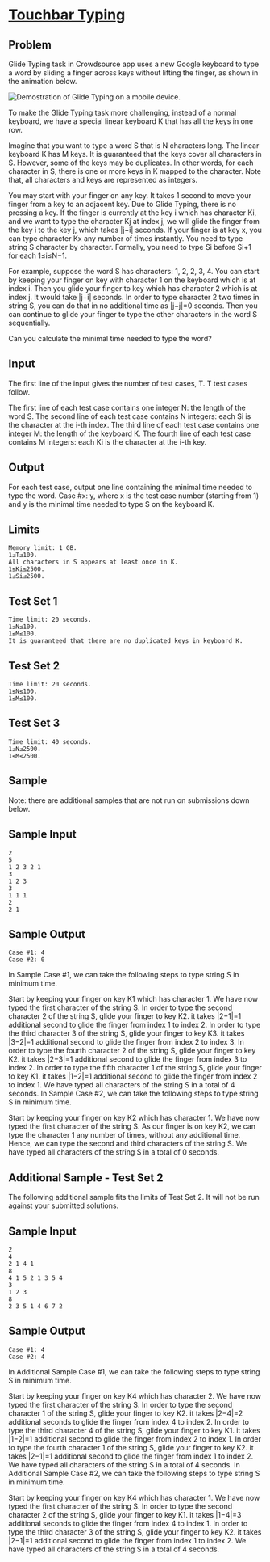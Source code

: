 # [Touchbar Typing](https://codingcompetitions.withgoogle.com/kickstart/round/00000000008caea6/0000000000b76f44)

## Problem
Glide Typing task in Crowdsource app uses a new Google keyboard to type a word by sliding a finger across keys without lifting the finger, as shown in the animation below.

![Demostration of Glide Typing on a mobile device.](https://codejam.googleapis.com/dashboard/get_file/AQj_6U2qxyY4QmuvLJDtSXzhHttUAZWXwPHT-uw1ERAT69oNZS5OVO3o5lXCHsSoxns/demo.gif)

To make the Glide Typing task more challenging, instead of a normal keyboard, we have a special linear keyboard K that has all the keys in one row.

Imagine that you want to type a word S that is N characters long. The linear keyboard K has M keys. It is guaranteed that the keys cover all characters in S. However, some of the keys may be duplicates. In other words, for each character in S, there is one or more keys in K mapped to the character. Note that, all characters and keys are represented as integers.

You may start with your finger on any key. It takes 1 second to move your finger from a key to an adjacent key. Due to Glide Typing, there is no pressing a key. If the finger is currently at the key i which has character Ki, and we want to type the character Kj at index j, we will glide the finger from the key i to the key j, which takes |j−i| seconds. If your finger is at key x, you can type character Kx any number of times instantly. You need to type string S character by character. Formally, you need to type Si before Si+1 for each 1≤i≤N−1.

For example, suppose the word S has characters: 1, 2, 2, 3, 4. You can start by keeping your finger on key with character 1 on the keyboard which is at index i. Then you glide your finger to key which has character 2 which is at index j. It would take |j−i| seconds. In order to type character 2 two times in string S, you can do that in no additional time as |j−j|=0 seconds. Then you can continue to glide your finger to type the other characters in the word S sequentially.

Can you calculate the minimal time needed to type the word?

## Input
The first line of the input gives the number of test cases, T. T test cases follow.

The first line of each test case contains one integer N: the length of the word S.
The second line of each test case contains N integers: each Si is the character at the i-th index.
The third line of each test case contains one integer M: the length of the keyboard K.
The fourth line of each test case contains M integers: each Ki is the character at the i-th key.

## Output
For each test case, output one line containing the minimal time needed to type the word. Case #x: y, where x is the test case number (starting from 1) and y is the minimal time needed to type S on the keyboard K.

## Limits
```
Memory limit: 1 GB.
1≤T≤100.
All characters in S appears at least once in K.
1≤Ki≤2500.
1≤Si≤2500.
```

## Test Set 1
```
Time limit: 20 seconds.
1≤N≤100.
1≤M≤100.
It is guaranteed that there are no duplicated keys in keyboard K.
```

## Test Set 2
```
Time limit: 20 seconds.
1≤N≤100.
1≤M≤100.
```
## Test Set 3
```
Time limit: 40 seconds.
1≤N≤2500.
1≤M≤2500.
```
## Sample
Note: there are additional samples that are not run on submissions down below.
## Sample Input
```
2
5
1 2 3 2 1
3
1 2 3
3
1 1 1
2
2 1
```
## Sample Output
```
Case #1: 4
Case #2: 0
```
In Sample Case #1, we can take the following steps to type string S in minimum time.

Start by keeping your finger on key K1 which has character 1. We have now typed the first character of the string S.
In order to type the second character 2 of the string S, glide your finger to key K2. it takes |2−1|=1 additional second to glide the finger from index 1 to index 2.
In order to type the third character 3 of the string S, glide your finger to key K3. it takes |3−2|=1 additional second to glide the finger from index 2 to index 3.
In order to type the fourth character 2 of the string S, glide your finger to key K2. it takes |2−3|=1 additional second to glide the finger from index 3 to index 2.
In order to type the fifth character 1 of the string S, glide your finger to key K1. it takes |1−2|=1 additional second to glide the finger from index 2 to index 1.
We have typed all characters of the string S in a total of 4 seconds.
In Sample Case #2, we can take the following steps to type string S in minimum time.

Start by keeping your finger on key K2 which has character 1. We have now typed the first character of the string S.
As our finger is on key K2, we can type the character 1 any number of times, without any additional time. Hence, we can type the second and third characters of the string S.
We have typed all characters of the string S in a total of 0 seconds.

## Additional Sample - Test Set 2
The following additional sample fits the limits of Test Set 2. It will not be run against your submitted solutions.
## Sample Input
```
2
4
2 1 4 1
8
4 1 5 2 1 3 5 4
3
1 2 3
8
2 3 5 1 4 6 7 2
```
## Sample Output
```
Case #1: 4
Case #2: 4
```
In Additional Sample Case #1, we can take the following steps to type string S in minimum time.

Start by keeping your finger on key K4 which has character 2. We have now typed the first character of the string S.
In order to type the second character 1 of the string S, glide your finger to key K2. it takes |2−4|=2 additional seconds to glide the finger from index 4 to index 2.
In order to type the third character 4 of the string S, glide your finger to key K1. it takes |1−2|=1 additional second to glide the finger from index 2 to index 1.
In order to type the fourth character 1 of the string S, glide your finger to key K2. it takes |2−1|=1 additional second to glide the finger from index 1 to index 2.
We have typed all characters of the string S in a total of 4 seconds.
In Additional Sample Case #2, we can take the following steps to type string S in minimum time.

Start by keeping your finger on key K4 which has character 1. We have now typed the first character of the string S.
In order to type the second character 2 of the string S, glide your finger to key K1. it takes |1−4|=3 additional seconds to glide the finger from index 4 to index 1.
In order to type the third character 3 of the string S, glide your finger to key K2. it takes |2−1|=1 additional second to glide the finger from index 1 to index 2.
We have typed all characters of the string S in a total of 4 seconds.
